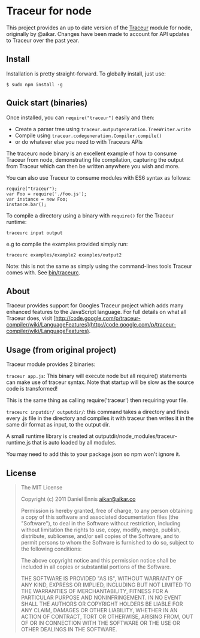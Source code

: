 # Traceur for node

This project provides an up to date version of the [Traceur](http://code.google.com/p/traceur-compiler/) module for node, originally by @aikar. Changes have been made to account for API updates to Traceur over the past year.

## Install

Installation is pretty straight-forward. To globally install, just use:

```
$ sudo npm install -g
```

## Quick start (binaries)

Once installed, you can `require("traceur")` easily and then:

* Create a parser tree using `traceur.outputgeneration.TreeWriter.write`
* Compile using `traceur.codegeneration.Compiler.compile()`
* or do whatever else you need to with Traceurs APIs

The traceurc node binary is an excellent example of how to consume Traceur from node, demonstrating file compilation, capturing the output from Traceur which can then be written anywhere you wish and more.

You can also use Traceur to consume modules with ES6 syntax as follows:

```
require("traceur");
var Foo = require('./foo.js');
var instance = new Foo;
instance.bar();
```

To compile a directory using a binary with ```require()``` for the Traceur runtime:

```
traceurc input output
```

e.g to compile the examples provided simply run:

```
traceurc examples/example2 examples/output2
``` 

Note: this is not the same as simply using the command-lines tools Traceur comes with. See [bin/traceurc](https://github.com/addyosmani/traceur/blob/master/bin/traceurc).


## About
Traceur provides support for Googles Traceur project which adds many enhanced
features to the JavaScript language. For full details on what all Traceur does,
visit [http://code.google.com/p/traceur-compiler/wiki/LanguageFeatures](http://code.google.com/p/traceur-compiler/wiki/LanguageFeatures).



## Usage (from original project)

Traceur module provides 2 binaries:

`traceur app.js`:
This binary will execute node but all require() statements can make use of
traceur syntax. Note that startup will be slow as the source code is transformed!

This is the same thing as calling require('traceur') then requiring your file.

`traceurc inputdir/ outputdir/`: this command takes a directory and finds every
.js file in the directory and compiles it with traceur then writes it in the same
dir format as input, to the output dir. 

A small runtime library is created at
outputdir/node_modules/traceur-runtime.js that is auto loaded by all modules.

You may need to add this to your package.json so npm won't ignore it.


## License

> The MIT License
>
>  Copyright (c) 2011 Daniel Ennis <aikar@aikar.co>
>
> Permission is hereby granted, free of charge, to any person obtaining a copy
> of this software and associated documentation files (the "Software"), to deal
> in the Software without restriction, including without limitation the rights
> to use, copy, modify, merge, publish, distribute, sublicense, and/or sell
> copies of the Software, and to permit persons to whom the Software is
> furnished to do so, subject to the following conditions:
>
> The above copyright notice and this permission notice shall be included in
> all copies or substantial portions of the Software.
>
> THE SOFTWARE IS PROVIDED "AS IS", WITHOUT WARRANTY OF ANY KIND, EXPRESS OR
> IMPLIED, INCLUDING BUT NOT LIMITED TO THE WARRANTIES OF MERCHANTABILITY,
> FITNESS FOR A PARTICULAR PURPOSE AND NONINFRINGEMENT. IN NO EVENT SHALL THE
> AUTHORS OR COPYRIGHT HOLDERS BE LIABLE FOR ANY CLAIM, DAMAGES OR OTHER
> LIABILITY, WHETHER IN AN ACTION OF CONTRACT, TORT OR OTHERWISE, ARISING FROM,
> OUT OF OR IN CONNECTION WITH THE SOFTWARE OR THE USE OR OTHER DEALINGS IN
> THE SOFTWARE.
